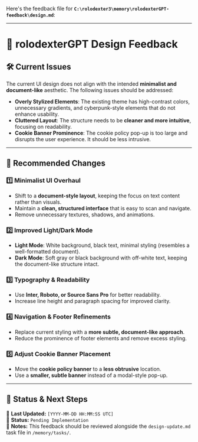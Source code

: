 Here's the feedback file for **`C:\rolodexter3\memory\rolodexterGPT-feedback\design.md`**:  

---

# 🎨 **rolodexterGPT Design Feedback**  

## **🛠 Current Issues**  
The current UI design does not align with the intended **minimalist and document-like** aesthetic. The following issues should be addressed:  

- **Overly Stylized Elements**: The existing theme has high-contrast colors, unnecessary gradients, and cyberpunk-style elements that do not enhance usability.  
- **Cluttered Layout**: The structure needs to be **cleaner and more intuitive**, focusing on readability.  
- **Cookie Banner Prominence**: The cookie policy pop-up is too large and disrupts the user experience. It should be less intrusive.  

---

## **🚀 Recommended Changes**  

### **1️⃣ Minimalist UI Overhaul**
- Shift to a **document-style layout**, keeping the focus on text content rather than visuals.  
- Maintain a **clean, structured interface** that is easy to scan and navigate.  
- Remove unnecessary textures, shadows, and animations.  

### **2️⃣ Improved Light/Dark Mode**
- **Light Mode**: White background, black text, minimal styling (resembles a well-formatted document).  
- **Dark Mode**: Soft gray or black background with off-white text, keeping the document-like structure intact.  

### **3️⃣ Typography & Readability**
- Use **Inter, Roboto, or Source Sans Pro** for better readability.  
- Increase line height and paragraph spacing for improved clarity.  

### **4️⃣ Navigation & Footer Refinements**
- Replace current styling with a **more subtle, document-like approach**.  
- Reduce the prominence of footer elements and remove excess styling.  

### **5️⃣ Adjust Cookie Banner Placement**
- Move the **cookie policy banner** to a **less obtrusive** location.  
- Use a **smaller, subtle banner** instead of a modal-style pop-up.  

---

## **📌 Status & Next Steps**  
📅 **Last Updated:** `[YYYY-MM-DD HH:MM:SS UTC]`  
🔄 **Status:** `Pending Implementation`  
💬 **Notes:** This feedback should be reviewed alongside the `design-update.md` task file in `/memory/tasks/`.  
